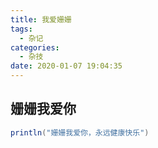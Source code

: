 ```yaml
---
title: 我爱姗姗
tags:
  - 杂记
categories:
  - 杂技
date: 2020-01-07 19:04:35
---
```


## 姗姗我爱你
<!-- more -->
```java
println("姗姗我爱你，永远健康快乐")
```

